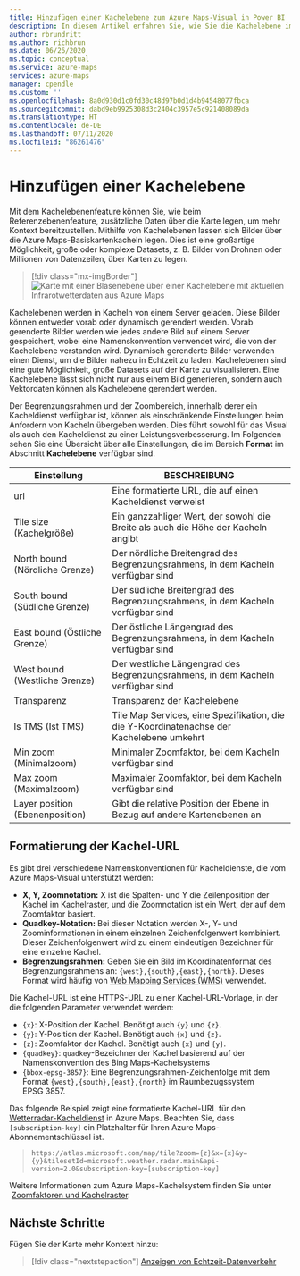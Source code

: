 ```yaml
---
title: Hinzufügen einer Kachelebene zum Azure Maps-Visual in Power BI | Microsoft Azure Maps
description: In diesem Artikel erfahren Sie, wie Sie die Kachelebene im Microsoft Azure Maps-Visual für Power BI verwenden.
author: rbrundritt
ms.author: richbrun
ms.date: 06/26/2020
ms.topic: conceptual
ms.service: azure-maps
services: azure-maps
manager: cpendle
ms.custom: ''
ms.openlocfilehash: 8a0d930d1c0fd30c48d97b0d1d4b94548077fbca
ms.sourcegitcommit: dabd9eb9925308d3c2404c3957e5c921408089da
ms.translationtype: HT
ms.contentlocale: de-DE
ms.lasthandoff: 07/11/2020
ms.locfileid: "86261476"
---
```

# <a name="add-a-tile-layer"></a>Hinzufügen einer Kachelebene

Mit dem Kachelebenenfeature können Sie, wie beim Referenzebenenfeature, zusätzliche Daten über die Karte legen, um mehr Kontext bereitzustellen. Mithilfe von Kachelebenen lassen sich Bilder über die Azure Maps-Basiskartenkacheln legen. Dies ist eine großartige Möglichkeit, große oder komplexe Datasets, z. B. Bilder von Drohnen oder Millionen von Datenzeilen, über Karten zu legen.

> [!div class="mx-imgBorder"]
> ![Karte mit einer Blasenebene über einer Kachelebene mit aktuellen Infrarotwetterdaten aus Azure Maps](media/power-bi-visual/radar-tile-layer-with-bubbles.png)

Kachelebenen werden in Kacheln von einem Server geladen. Diese Bilder können entweder vorab oder dynamisch gerendert werden. Vorab gerenderte Bilder werden wie jedes andere Bild auf einem Server gespeichert, wobei eine Namenskonvention verwendet wird, die von der Kachelebene verstanden wird. Dynamisch gerenderte Bilder verwenden einen Dienst, um die Bilder nahezu in Echtzeit zu laden. Kachelebenen sind eine gute Möglichkeit, große Datasets auf der Karte zu visualisieren. Eine Kachelebene lässt sich nicht nur aus einem Bild generieren, sondern auch Vektordaten können als Kachelebene gerendert werden.

Der Begrenzungsrahmen und der Zoombereich, innerhalb derer ein Kacheldienst verfügbar ist, können als einschränkende Einstellungen beim Anfordern von Kacheln übergeben werden. Dies führt sowohl für das Visual als auch den Kacheldienst zu einer Leistungsverbesserung. Im Folgenden sehen Sie eine Übersicht über alle Einstellungen, die im Bereich **Format** im Abschnitt **Kachelebene** verfügbar sind.

| Einstellung        | BESCHREIBUNG   |
|----------------|---------------|
| url            | Eine formatierte URL, die auf einen Kacheldienst verweist  |
| Tile size (Kachelgröße)      | Ein ganzzahliger Wert, der sowohl die Breite als auch die Höhe der Kacheln angibt   |
| North bound (Nördliche Grenze)    | Der nördliche Breitengrad des Begrenzungsrahmens, in dem Kacheln verfügbar sind |
| South bound (Südliche Grenze)    | Der südliche Breitengrad des Begrenzungsrahmens, in dem Kacheln verfügbar sind |
| East bound (Östliche Grenze)     | Der östliche Längengrad des Begrenzungsrahmens, in dem Kacheln verfügbar sind  |
| West bound (Westliche Grenze)     | Der westliche Längengrad des Begrenzungsrahmens, in dem Kacheln verfügbar sind   |
| Transparenz   | Transparenz der Kachelebene   |
| Is TMS (Ist TMS)         | Tile Map Services, eine Spezifikation, die die Y-Koordinatenachse der Kachelebene umkehrt |
| Min zoom (Minimalzoom)       | Minimaler Zoomfaktor, bei dem Kacheln verfügbar sind |
| Max zoom (Maximalzoom)       | Maximaler Zoomfaktor, bei dem Kacheln verfügbar sind  |
| Layer position (Ebenenposition) | Gibt die relative Position der Ebene in Bezug auf andere Kartenebenen an |

## <a name="tile-url-formatting"></a>Formatierung der Kachel-URL

Es gibt drei verschiedene Namenskonventionen für Kacheldienste, die vom Azure Maps-Visual unterstützt werden:

-   **X, Y, Zoomnotation:** X ist die Spalten- und Y die Zeilenposition der Kachel im Kachelraster, und die Zoomnotation ist ein Wert, der auf dem Zoomfaktor basiert.
-   **Quadkey-Notation:** Bei dieser Notation werden X-, Y- und Zoominformationen in einem einzelnen Zeichenfolgenwert kombiniert. Dieser Zeichenfolgenwert wird zu einem eindeutigen Bezeichner für eine einzelne Kachel.
-   **Begrenzungsrahmen:** Geben Sie ein Bild im Koordinatenformat des Begrenzungsrahmens an: `{west},{south},{east},{north}`. Dieses Format wird häufig von [Web Mapping Services (WMS)](https://www.opengeospatial.org/standards/wms) verwendet.

Die Kachel-URL ist eine HTTPS-URL zu einer Kachel-URL-Vorlage, in der die folgenden Parameter verwendet werden:

-   `{x}`: X-Position der Kachel. Benötigt auch `{y}` und `{z}`.
-   `{y}`: Y-Position der Kachel. Benötigt auch `{x}` und `{z}`.
-   `{z}`: Zoomfaktor der Kachel. Benötigt auch `{x}` und `{y}`.
-   `{quadkey}`: `quadkey`-Bezeichner der Kachel basierend auf der Namenskonvention des Bing Maps-Kachelsystems
-   `{bbox-epsg-3857}`: Eine Begrenzungsrahmen-Zeichenfolge mit dem Format `{west},{south},{east},{north}` im Raumbezugssystem EPSG 3857.

Das folgende Beispiel zeigt eine formatierte Kachel-URL für den [Wetterradar-Kacheldienst](https://docs.microsoft.com/rest/api/maps/renderv2/getmaptilepreview) in Azure Maps. Beachten Sie, dass `[subscription-key]` ein Platzhalter für Ihren Azure Maps-Abonnementschlüssel ist.

> `https://atlas.microsoft.com/map/tile?zoom={z}&x={x}&y={y}&tilesetId=microsoft.weather.radar.main&api-version=2.0&subscription-key=[subscription-key]`

Weitere Informationen zum Azure Maps-Kachelsystem finden Sie unter  [Zoomfaktoren und Kachelraster](zoom-levels-and-tile-grid.md).

## <a name="next-steps"></a>Nächste Schritte

Fügen Sie der Karte mehr Kontext hinzu:

> [!div class="nextstepaction"]
> [Anzeigen von Echtzeit-Datenverkehr](power-bi-visual-show-real-time-traffic.md)
